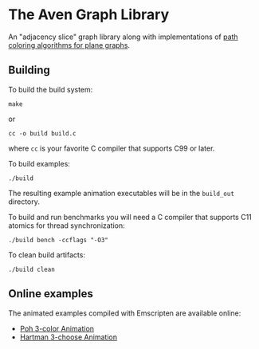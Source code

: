 # The Aven Graph Library

An "adjacency slice" graph library along with implementations
of [path coloring algorithms for plane graphs](https://github.com/implpathcol_paper).

## Building

To build the build system:

```Shell
make
```
or
```Shell
cc -o build build.c
```
where `cc` is your favorite C compiler that supports C99 or later.

To build examples:
```
./build
```
The resulting example animation executables will be in the `build_out` directory.

To build and run benchmarks you will need a C compiler that supports C11
atomics for thread synchronization:
```
./build bench -ccflags "-O3"
```

To clean build artifacts:
```
./build clean
```

## Online examples

The animated examples compiled with Emscripten are available online:

 - [Poh 3-color Animation](https://musing.permutationlock.com/static/triangulate/poh.html)
 - [Hartman 3-choose Animation](https://musing.permutationlock.com/static/triangulate/hartman.html)
